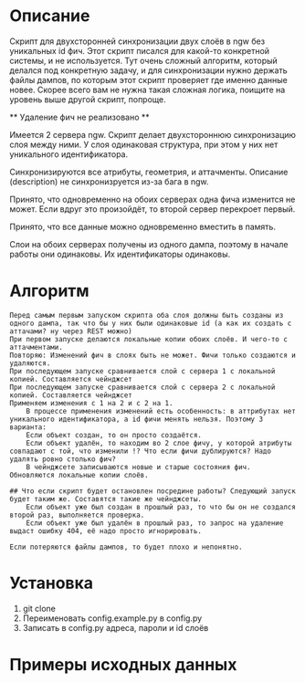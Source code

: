 # Описание

Скрипт для двухсторонней синхронизации двух слоёв в ngw без уникальных id фич. Этот скрипт писался для какой-то конкретной системы, и не используется. 
Тут очень сложный алгоритм, который делался под конкретную задачу, и для синхронизации нужно держать файлы дампов, по которым этот скрипт проверяет где именно данные новее. 
Скорее всего вам не нужна такая сложная логика, поищите на уровень выше другой скрипт, попроще.
 

** Удаление фич не реализовано **

Имеется 2 сервера ngw. Скрипт делает двухстороннюю синхронизацию слоя между ними. У слоя одинаковая структура, при этом у них нет уникального идентификатора.  

Синхронизируются все атрибуты, геометрия, и аттачменты. Описание (description) не синхронизруется из-за бага в ngw.

Принято, что одновременно на обоих серверах одна фича изменится не может. Если вдруг это произойдёт, то второй сервер перекроет первый.

Принято, что все данные можно одновременно вместить в память.

Слои на обоих серверах получены из одного дампа, поэтому в начале работы они одинаковы. Их идентификаторы одинаковы.

# Алгоритм

```
Перед самым первым запуском скрипта оба слоя должны быть созданы из одного дампа, так что бы у них были одинаковые id (а как их создать с аттачами? ну через REST можно)
При первом запуске делаются локальные копии обоих слоёв. И чего-то с аттачментами.
Повторяю: Изменений фич в слоях быть не может. Фичи только создаются и удаляются. 
При последующем запуске сравнивается слой с сервера 1 с локальной копией. Составляется чейнджсет
При последующем запуске сравнивается слой с сервера 2 с локальной копией. Составляется чейнджсет
Применяем изменения с 1 на 2 и с 2 на 1.
	В процессе применения изменений есть особенность: в аттрибутах нет уникального идентификатора, а id фичи менять нельзя. Поэтому 3 варианта:
	Если объект создан, то он просто создаётся.
	Если объект удалён, то находим во 2 слое фичу, у которой атрибуты  совпадают с той, что изменили !? Что если фичи дублируются? Надо удалять ровно столько фич?
	В чейнджсете записываются новые и старые состояния фич.
Обновляются локальные копии слоёв.

## Что если скрипт будет остановлен посредине работы? Следующий запуск будет таким же. Составятся такие же чейнджсеты. 
	Если объект уже был создан в прошлый раз, то что бы он не создался второй раз, выполняется проверка.
	Если объект уже был удалён в прошлый раз, то запрос на удаление выдаст ошибку 404, её надо просто игнорировать.

Если потеряются файлы дампов, то будет плохо и непонятно.

```

# Установка

1. git clone
2. Переименовать config.example.py в config.py
3. Записать в config.py адреса, пароли и id слоёв

# Примеры исходных данных

```

```


